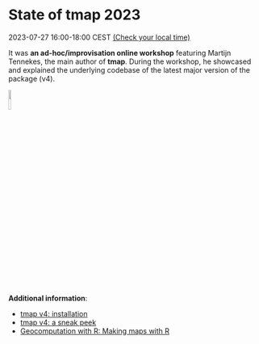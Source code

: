 # State of tmap 2023

2023-07-27 16:00-18:00 CEST [(Check your local time)](http://www.worldtimebuddy.com/event?lid=3088171,2759794,2644688,5128581,5368361,1850147,2158177&h=3088171&sts=28173480&sln=16-18&a=show&euid=b1b29ee5-6248-2e54-8972-205b335dcf64)

It was **an ad-hoc/improvisation online workshop** featuring Martijn Tennekes, the main author of **tmap**.
During the workshop, he showcased and explained the underlying codebase of the latest major version of the package (v4).

<img src="https://user-images.githubusercontent.com/3457131/78889069-479c5480-7a63-11ea-9d76-e8a0acc55c3f.png" width=10% height=10%>

**Additional information**:

- [tmap v4: installation](https://github.com/r-tmap/tmap#development-major-update)
- [tmap v4: a sneak peek](https://mtennekes.github.io/tmap4/index.html)
- [Geocomputation with R: Making maps with R](https://r.geocompx.org/adv-map.html)
